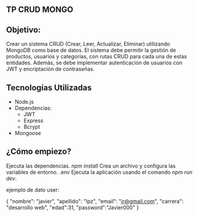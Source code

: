 
## TP CRUD MONGO

## Objetivo:

Crear un sistema CRUD (Crear, Leer, Actualizar, Eliminar) utilizando MongoDB como base de datos. El sistema debe permitir la gestión de productos, usuarios y categorías, con rutas CRUD para cada una de estas entidades. Además, se debe implementar autenticación de usuarios con JWT y encriptación de contraseñas.


## Tecnologías Utilizadas

-   Node.js
-   Dependencias:
    -   JWT
    -   Express
    -   Bcrypt
-   Mongoose

## ¿Cómo empiezo?

Ejecuta las dependencias.
*npm install*
Crea un archivo y configura las variables de entorno.
.env
Ejecuta la aplicación usando el comando *npm run dev*.

ejemplo de dato user:

{
  "nombre": "javier",
  "apellido": "lpz",
  "email": "jr@gmail.com",
  "carrera": "desarrollo web",
  "edad":31,
  "password":"Javier000"
  }

